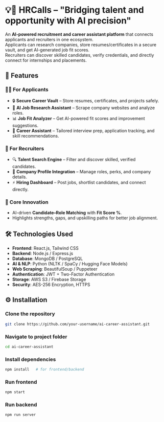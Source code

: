 # 💡💼 HRCalls – "Bridging talent and opportunity with AI precision"

An **AI-powered recruitment and career assistant platform** that connects applicants and recruiters in one ecosystem.  
Applicants can research companies, store resumes/certificates in a secure vault, and get AI-generated job fit scores.  
Recruiters can discover skilled candidates, verify credentials, and directly connect for internships and placements.  

## 🌟 Features  

### 👨‍🎓 For Applicants  
- 🔒 **Secure Career Vault** – Store resumes, certificates, and projects safely.  
- 🤖 **AI Job Research Assistant** – Scrape company websites and analyze roles.  
- 📊 **Job Fit Analyzer** – Get AI-powered fit scores and improvement suggestions.  
- 🎯 **Career Assistant** – Tailored interview prep, application tracking, and skill recommendations.  

### 🏢 For Recruiters  
- 🔍 **Talent Search Engine** – Filter and discover skilled, verified candidates.  
- 📌 **Company Profile Integration** – Manage roles, perks, and company details.  
- ⚡ **Hiring Dashboard** – Post jobs, shortlist candidates, and connect directly.  

### 🤝 Core Innovation  
- AI-driven **Candidate–Role Matching** with **Fit Score %**.  
- Highlights strengths, gaps, and upskilling paths for better job alignment.  

## 🛠️ Technologies Used  

- **Frontend**: React.js, Tailwind CSS  
- **Backend**: Node.js / Express.js  
- **Database**: MongoDB / PostgreSQL  
- **AI & NLP**: Python (NLTK / SpaCy / Hugging Face Models)  
- **Web Scraping**: BeautifulSoup / Puppeteer  
- **Authentication**: JWT + Two-Factor Authentication  
- **Storage**: AWS S3 / Firebase Storage  
- **Security**: AES-256 Encryption, HTTPS  

## ⚙️ Installation  

### Clone the repository
```bash
git clone https://github.com/your-username/ai-career-assistant.git
```
### Navigate to project folder
```bash
cd ai-career-assistant
```
### Install dependencies
```bash
npm install   # for frontend/backend
```
### Run frontend
```bash
npm start
```
### Run backend
```bash
npm run server
```
